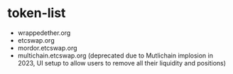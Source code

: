# token-list

+ wrappedether.org
+ etcswap.org
+ mordor.etcswap.org
+ multichain.etcswap.org (deprecated due to Mutlichain implosion in 2023, UI setup to allow users to remove all their liquidity and positions)

